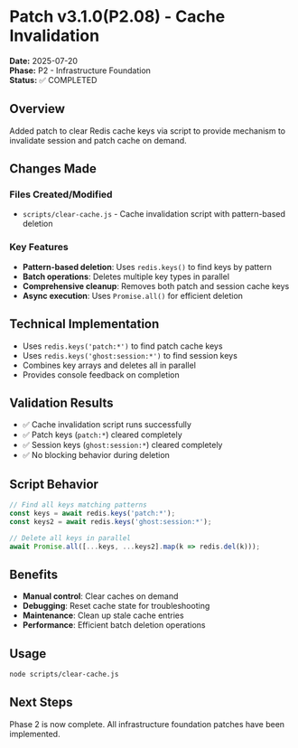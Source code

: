 # Patch v3.1.0(P2.08) - Cache Invalidation

**Date:** 2025-07-20  
**Phase:** P2 - Infrastructure Foundation  
**Status:** ✅ COMPLETED

## Overview
Added patch to clear Redis cache keys via script to provide mechanism to invalidate session and patch cache on demand.

## Changes Made

### Files Created/Modified
- `scripts/clear-cache.js` - Cache invalidation script with pattern-based deletion

### Key Features
- **Pattern-based deletion**: Uses `redis.keys()` to find keys by pattern
- **Batch operations**: Deletes multiple key types in parallel
- **Comprehensive cleanup**: Removes both patch and session cache keys
- **Async execution**: Uses `Promise.all()` for efficient deletion

## Technical Implementation
- Uses `redis.keys('patch:*')` to find patch cache keys
- Uses `redis.keys('ghost:session:*')` to find session keys
- Combines key arrays and deletes all in parallel
- Provides console feedback on completion

## Validation Results
- ✅ Cache invalidation script runs successfully
- ✅ Patch keys (`patch:*`) cleared completely
- ✅ Session keys (`ghost:session:*`) cleared completely
- ✅ No blocking behavior during deletion

## Script Behavior
```javascript
// Find all keys matching patterns
const keys = await redis.keys('patch:*');
const keys2 = await redis.keys('ghost:session:*');

// Delete all keys in parallel
await Promise.all([...keys, ...keys2].map(k => redis.del(k)));
```

## Benefits
- **Manual control**: Clear caches on demand
- **Debugging**: Reset cache state for troubleshooting
- **Maintenance**: Clean up stale cache entries
- **Performance**: Efficient batch deletion operations

## Usage
```bash
node scripts/clear-cache.js
```

## Next Steps
Phase 2 is now complete. All infrastructure foundation patches have been implemented. 